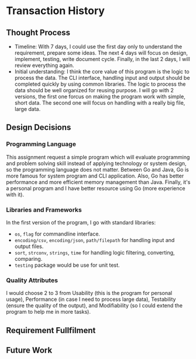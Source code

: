 # Transaction History

## Thought Process

- Timeline: With 7 days, I could use the first day only to understand the requirement, prepare some ideas. The next 4 days will focus on design, implement, testing, write document cycle. Finally, in the last 2 days, I will review everything again.
- Initial understanding: I think the core value of this program is the logic to process the data. The CLI interface, handling input and output should be completed quickly by using common libraries. The logic to process the data should be well organized for reusing purpose. I will go with 2 versions, the first one forcus on making the program work with simple, short data. The second one will focus on handling with a really big file, large data.

## Design Decisions

### Programming Language

This assignment request a simple program which will evaluate programming and problem solving skill instead of applying technology or system design, so the programming language does not matter. Between Go and Java, Go is more famous for system program and CLI application. Also, Go has better performance and more efficient memory management than Java. Finally, it's a personal program and I have better resource using Go (more experience with it).

### Libraries and Frameworks

In the first version of the program, I go with standard libraries:

- `os`, `flag` for commandline interface.
- `encoding/csv`, `encoding/json`, `path/filepath` for handling input and output files.
- `sort`, `strconv`, `strings`, `time` for handling logic filtering, converting, comparing.
- `testing` package would be use for unit test.

### Quality Attributes

I would choose 2 to 3 from Usability (this is the program for personal usage), Performance (in case I need to process large data), Testability (ensure the quality of the output), and Modifiability (so I could extend the program to help me in more tasks).

## Requirement Fullfilment

## Future Work
